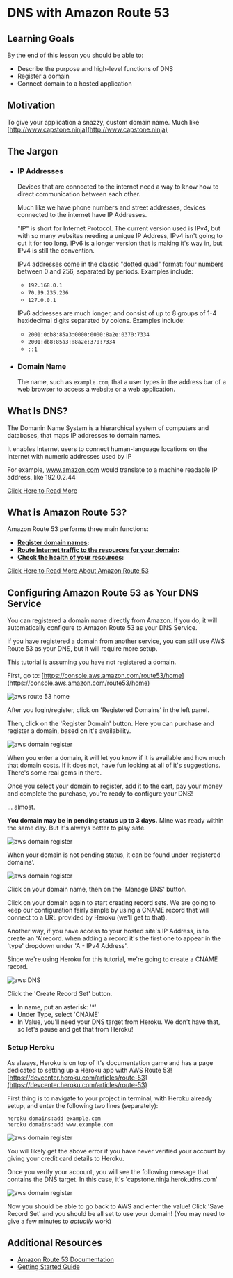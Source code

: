 # DNS with Amazon Route 53

## Learning Goals

By the end of this lesson you should be able to:

- Describe the purpose and high-level functions of DNS
- Register a domain
- Connect domain to a hosted application

## Motivation

To give your application a snazzy, custom domain name. Much like [http://www.capstone.ninja](http://www.capstone.ninja)

## The Jargon

- ### IP Addresses
  Devices that are connected to the internet need a way to know how to direct communication between each other.  

  Much like we have phone numbers and street addresses, devices connected to the internet have IP Addresses.

  "IP" is short for Internet Protocol. The current version used is IPv4, but with so many websites needing a unique IP Address, IPv4 isn't going to cut it for too long. IPv6 is a longer version that is making it's way in, but IPv4 is still the convention.

  IPv4 addresses come in the classic "dotted quad" format: four numbers between 0 and 256, separated by periods. Examples include:
  - `192.168.0.1`
  - `70.99.235.236`
  - `127.0.0.1`

  IPv6 addresses are much longer, and consist of up to 8 groups of 1-4 hexidecimal digits separated by colons. Examples include:
  - `2001:0db8:85a3:0000:0000:8a2e:0370:7334`
  - `2001:db8:85a3::8a2e:370:7334`
  - `::1`

- ### Domain Name
  The name, such as `example.com`, that a user types in the address bar of a web browser to access a website or a web application.

## What Is DNS?

The Domanin Name System is a hierarchical system of computers and databases, that maps IP addresses to domain names.

It enables Internet users to connect human-language locations on the Internet with numeric addresses used by IP

For example, www.amazon.com would translate to a machine readable IP address, like 192.0.2.44

[Click Here to Read More](https://aws.amazon.com/route53/what-is-dns/)


## What is Amazon Route 53?
Amazon Route 53 performs three main functions:

- **[Register domain names](http://docs.aws.amazon.com/Route53/latest/DeveloperGuide/welcome-domain-registration.html):**
- **[Route Internet traffic to the resources for your domain](http://docs.aws.amazon.com/Route53/latest/DeveloperGuide/welcome-dns-service.html):**
- **[Check the health of your resources](http://docs.aws.amazon.com/Route53/latest/DeveloperGuide/welcome-health-checks.html):**

[Click Here to Read More About Amazon Route 53](http://docs.aws.amazon.com/Route53/latest/DeveloperGuide/Welcome.html)


## Configuring Amazon Route 53 as Your DNS Service

You can registered a domain name directly from Amazon. If you do, it will automatically configure to Amazon Route 53 as your DNS Service.

If you have registered a domain from another service, you can still use AWS Route 53 as your DNS, but it will require more setup.

This tutorial is assuming you have not registered a domain.

First, go to: [https://console.aws.amazon.com/route53/home](https://console.aws.amazon.com/route53/home)

![aws route 53 home](assets/dns1.jpg)

After you login/register, click on 'Registered Domains' in the left panel.

Then, click on the 'Register Domain' button.
Here you can purchase and register a domain, based on it's availability.

![aws domain register](assets/dns2.jpg)

When you enter a domain, it will let you know if it is available and how much that domain costs. If it does not, have fun looking at all of it's suggestions. There's some real gems in there.  

Once you select your domain to register, add it to the cart, pay your money and complete the purchase, you're ready to configure your DNS!

... almost.

**You domain may be in pending status up to 3 days.** Mine was ready within the same day. But it's always better to play safe.

![aws domain register](assets/dns3.jpg)

When your domain is not pending status, it can be found under ‘registered domains’.

![aws domain register](assets/dns4.jpg)

Click on your domain name, then on the 'Manage DNS' button.

Click on your domain again to start creating record sets. We are going to keep our configuration fairly simple by using a CNAME record that will connect to a URL provided by Heroku (we'll get to that).

Another way, if you have access to your hosted site's IP Address, is to create an 'A'record. when adding a record it's the first one to appear in the 'type' dropdown under 'A - IPv4 Address'.

Since we're using Heroku for this tutorial, we're going to create a CNAME record.

![aws DNS](assets/dns5.jpg)

Click the 'Create Record Set' button.

- In name, put an asterisk: '\*'
- Under Type, select 'CNAME'
- In Value, you'll need your DNS target from Heroku. We don't have that, so let's pause and get that from Heroku!

### Setup Heroku

As always, Heroku is on top of it's documentation game and has a page dedicated to setting up a Heroku app with AWS Route 53!  [https://devcenter.heroku.com/articles/route-53](https://devcenter.heroku.com/articles/route-53)

First thing is to navigate to your project in terminal, with Heroku already setup, and enter the following two lines (separately):
```
heroku domains:add example.com
heroku domains:add www.example.com
```

![aws domain register](assets/dns6.jpg)

You will likely get the above error if you have never verified your account by giving your credit card details to Heroku.

Once you verify your account, you will see the following message that contains the DNS target. In this case, it's 'capstone.ninja.herokudns.com'

![aws domain register](assets/dns7.jpg)

Now you should be able to go back to AWS and enter the value! Click 'Save Record Set' and you should be all set to use your domain!  (You may need to give a few minutes to *actually* work)

## Additional Resources
- [Amazon Route 53 Documentation](http://docs.aws.amazon.com/Route53/latest/DeveloperGuide/Welcome.html)
- [Getting Started Guide](http://docs.aws.amazon.com/Route53/latest/DeveloperGuide/getting-started.html)
